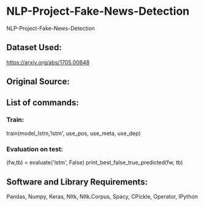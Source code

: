 # NLP-Project-Fake-News-Detection
NLP-Project-Fake-News-Detection

## Dataset Used:
https://arxiv.org/abs/1705.00648

## Original Source:


## List of commands:
### Train:

train(model_lstm,'lstm', use_pos, use_meta, use_dep)

### Evaluation on test:

(fw,tb) = evaluate('lstm', False)
print_best_false_true_predicted(fw, tb)

## Software and Library Requirements:
Pandas, Numpy, Keras, Nltk, Nltk.Corpus, Spacy, CPickle, Operator, IPython
